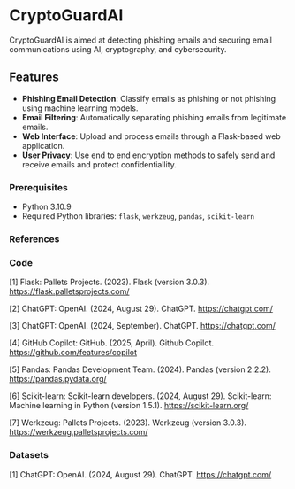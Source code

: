 # CryptoGuardAI

CryptoGuardAI is aimed at detecting phishing emails and securing email communications using AI, cryptography, and cybersecurity.

## Features

- **Phishing Email Detection**: Classify emails as phishing or not phishing using machine learning models.
- **Email Filtering**: Automatically separating phishing emails from legitimate emails.
- **Web Interface**: Upload and process emails through a Flask-based web application.
- **User Privacy**: Use end to end encryption methods to safely send and receive emails and protect confidentiallity.

### Prerequisites

- Python 3.10.9
- Required Python libraries: `flask`, `werkzeug`, `pandas`, `scikit-learn`

### References
### Code
[1] Flask: Pallets Projects. (2023). Flask (version 3.0.3). https://flask.palletsprojects.com/

[2] ChatGPT: OpenAI. (2024, August 29). ChatGPT. https://chatgpt.com/

[3] ChatGPT: OpenAI. (2024, September). ChatGPT. https://chatgpt.com/

[4] GitHub Copilot: GitHub. (2025, April). Github Copilot. https://github.com/features/copilot

[5] Pandas: Pandas Development Team. (2024). Pandas (version 2.2.2). https://pandas.pydata.org/

[6] Scikit-learn: Scikit-learn developers. (2024, August 29). Scikit-learn: Machine learning in Python (version 1.5.1). https://scikit-learn.org/

[7] Werkzeug: Pallets Projects. (2023). Werkzeug (version 3.0.3). https://werkzeug.palletsprojects.com/

### Datasets
[1] ChatGPT: OpenAI. (2024, August 29). ChatGPT. https://chatgpt.com/

